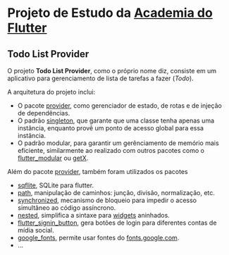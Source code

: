 # Projeto de Estudo da [Academia do Flutter](https://academiadoflutter.com.br/)
## Todo List Provider

O projeto **Todo List Provider**, como o próprio nome diz, consiste em um aplicativo para gerenciamento de lista de tarefas a fazer (*Todo*).

A arquitetura do projeto inclui:

- O pacote [provider](https://pub.dev/packages/provider), como gerenciador de estado, de rotas e de injeção de dependências.
- O padrão [singleton](https://refactoring.guru/pt-br/design-patterns/singleton), que garante que uma classe tenha apenas uma instância, enquanto provê um ponto de acesso global para essa instância.
- O padrão modular, para garantir um gerênciamento de memório mais eficiente, similarmente ao realizado com outros pacotes como o [flutter_modular](https://modular.flutterando.com.br/docs/intro) ou [getX](https://github.com/jonataslaw/getx#about-get).

Além do pacote [provider](https://pub.dev/packages/provider), também foram utilizados os pacotes

- [sqflite](https://pub.dev/packages/sqflite), SQLite para flutter.
- [path](https://pub.dev/packages/path), manipulação de caminhos: junção, divisão, normalização, etc.
- [synchronized](https://pub.dev/packages/synchronized), mecanismo de bloqueio para impedir o acesso simultâneo ao código assíncrono.
- [nested](https://pub.dev/packages/nested), simplifica a sintaxe para [widgets](https://docs.flutter.dev/ui/widgets-intro) aninhados.
- [flutter_signin_button](https://pub.dev/packages/flutter_signin_button), gera botões de login para diferentes contas de mídia social.
- [google_fonts](https://pub.dev/packages/google_fonts), permite usar fontes do [fonts.google.com](https://fonts.google.com/).
- ...

